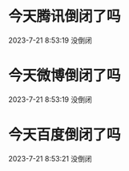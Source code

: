 # 今天腾讯倒闭了吗

2023-7-21 8:53:19 没倒闭

# 今天微博倒闭了吗

2023-7-21 8:53:19 没倒闭

# 今天百度倒闭了吗

2023-7-21 8:53:21 没倒闭

